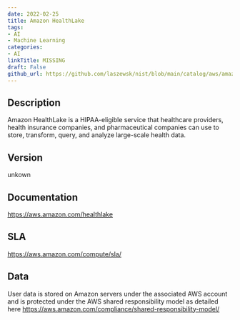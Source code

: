```yaml
---
date: 2022-02-25
title: Amazon HealthLake
tags: 
- AI
- Machine Learning
categories: 
- AI
linkTitle: MISSING
draft: False         
github_url: https://github.com/laszewsk/nist/blob/main/catalog/aws/amazon-healthlake.yaml
---
```


## Description

Amazon HealthLake is a HIPAA-eligible service that healthcare providers, health insurance companies, and pharmaceutical companies can use to store, transform, query, and analyze large-scale health data.

## Version

unkown

## Documentation

https://aws.amazon.com/healthlake

## SLA

https://aws.amazon.com/compute/sla/

## Data

User data is stored on Amazon servers under the associated AWS account and is protected under the AWS shared responsibility model as detailed here https://aws.amazon.com/compliance/shared-responsibility-model/
